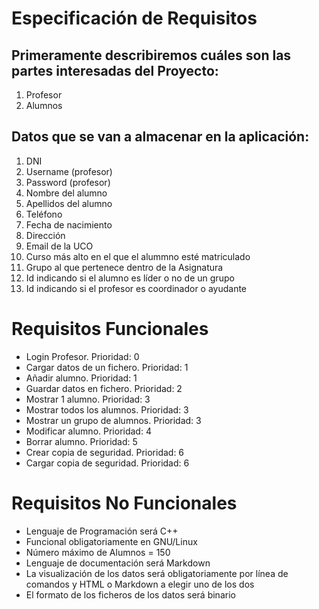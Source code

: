 # Especificación de Requisitos

## Primeramente describiremos cuáles son las partes interesadas del Proyecto:

1. Profesor
2. Alumnos

## Datos que se van a almacenar en la aplicación:

1. DNI
2. Username (profesor)
3. Password (profesor)
4. Nombre del alumno
5. Apellidos del alumno
6. Teléfono
7. Fecha de nacimiento
8. Dirección
9. Email de la UCO
10. Curso más alto en el que el alummno esté matriculado
11. Grupo al que pertenece dentro de la Asignatura
12. Id indicando si el alumno es líder o no de un grupo
13. Id indicando si el profesor es coordinador o ayudante


# Requisitos Funcionales

* Login Profesor. Prioridad: 0
* Cargar datos de un fichero. Prioridad: 1
* Añadir alumno. Prioridad: 1
* Guardar datos en fichero. Prioridad: 2
* Mostrar 1 alumno. Prioridad: 3
* Mostrar todos los alumnos. Prioridad: 3
* Mostrar un grupo de alumnos. Prioridad: 3
* Modificar alumno. Prioridad: 4
* Borrar alumno. Prioridad: 5
* Crear copia de seguridad. Prioridad: 6
* Cargar copia de seguridad. Prioridad: 6

# Requisitos No Funcionales

* Lenguaje de Programación será C++
* Funcional obligatoriamente en GNU/Linux
* Número máximo de Alumnos = 150
* Lenguaje de documentación será Markdown
* La visualización de los datos será obligatoriamente por línea de comandos y HTML o Markdown a elegir uno de los dos
* El formato de los ficheros de los datos será binario
